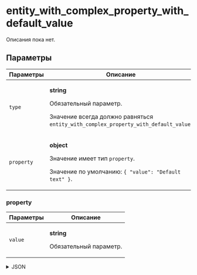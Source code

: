 # entity_with_complex_property_with_default_value
Описания пока нет.

## Параметры
| Параметры | Описание |
| --- | --- |
| `type` | <p>**string**</p><p>Обязательный параметр.</p><p>Значение всегда должно равняться `entity_with_complex_property_with_default_value`.</p> |
| `property` | <p>**object**</p><p>Значение имеет тип `property`.</p><p>Значение по умолчанию: `{ "value": "Default text" }`.</p> |

### property
| Параметры | Описание |
| --- | --- |
| `value` | <p>**string**</p><p>Обязательный параметр.</p> |

<details>
<summary>JSON</summary>

```json
{
  type*: "entity_with_complex_property_with_default_value",
  property: {
    value*: "string"
  }
}
```
</details>
